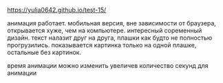 https://yulia0642.github.io/test-15/ 

анимация работает. мобильная версия, вне зависимости от браузера, открывается хуже, чем на компьютере. интересный соременный дизайн. текст налазит друг на друга, плашки как будто не полностью прогрузились. показывается картинка только на одной плашке, остальные без картинок. 

время анимации можно изменить увеличев количество секунд для анимации
